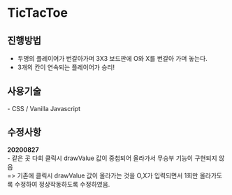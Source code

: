 # TicTacToe


<h2>진행방법</h2>
<ul>
<li>두명의 플레이어가 번갈아가며 3X3 보드판에 O와 X를 번갈아 가며 놓는다.</li>
<li>3개의 칸이 연속되는 플레이어가 승리!</li>
</ul>

<h2> 사용기술 </h2>
- CSS / Vanilla Javascript 

<h2> 수정사항 </h2>
<b>20200827</b><br>
- 같은 곳 다회 클릭시 drawValue 값이 중첩되어 올라가서 무승부 기능이 구현되지 않음<br>
   => 기존에 클릭시 drawValue 값이 올라가는 것을 O,X가 입력되면서 1회만 올라가도록 수정하여 정상작동하도록 수정하였음.
